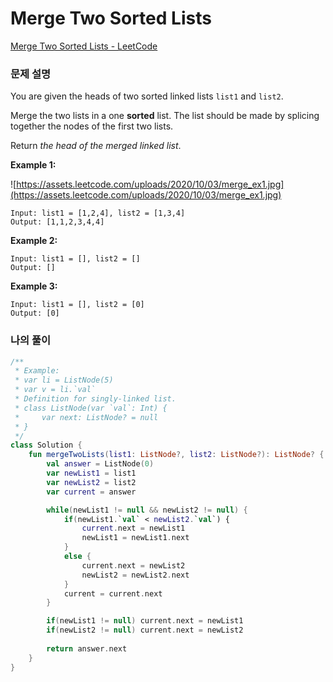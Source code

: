 # Merge Two Sorted Lists

[Merge Two Sorted Lists - LeetCode](https://leetcode.com/problems/merge-two-sorted-lists/description/)

### 문제 설명

You are given the heads of two sorted linked lists `list1` and `list2`.

Merge the two lists in a one **sorted** list. The list should be made by splicing together the nodes of the first two lists.

Return *the head of the merged linked list*.

**Example 1:**

![https://assets.leetcode.com/uploads/2020/10/03/merge_ex1.jpg](https://assets.leetcode.com/uploads/2020/10/03/merge_ex1.jpg)

```
Input: list1 = [1,2,4], list2 = [1,3,4]
Output: [1,1,2,3,4,4]
```

**Example 2:**

```
Input: list1 = [], list2 = []
Output: []
```

**Example 3:**

```
Input: list1 = [], list2 = [0]
Output: [0]
```

### 나의 풀이

```kotlin
/**
 * Example:
 * var li = ListNode(5)
 * var v = li.`val`
 * Definition for singly-linked list.
 * class ListNode(var `val`: Int) {
 *     var next: ListNode? = null
 * }
 */
class Solution {
    fun mergeTwoLists(list1: ListNode?, list2: ListNode?): ListNode? {
        val answer = ListNode(0)
        var newList1 = list1
        var newList2 = list2
        var current = answer

        while(newList1 != null && newList2 != null) {
            if(newList1.`val` < newList2.`val`) {
                current.next = newList1
                newList1 = newList1.next
            }
            else {
                current.next = newList2
                newList2 = newList2.next
            }
            current = current.next
        }

        if(newList1 != null) current.next = newList1
        if(newList2 != null) current.next = newList2
        
        return answer.next
    }
}
```
